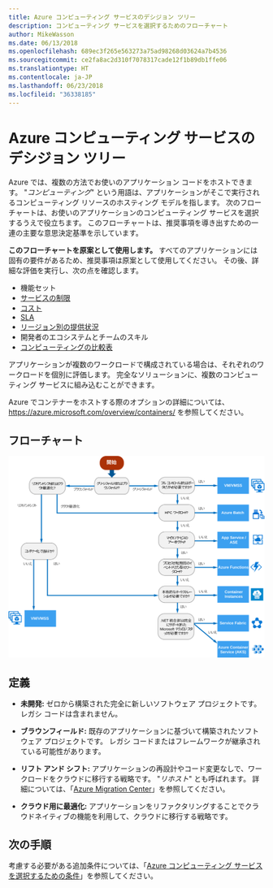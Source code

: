 ```yaml
---
title: Azure コンピューティング サービスのデシジョン ツリー
description: コンピューティング サービスを選択するためのフローチャート
author: MikeWasson
ms.date: 06/13/2018
ms.openlocfilehash: 689ec3f265e563273a75ad98268d03624a7b4536
ms.sourcegitcommit: ce2fa8ac2d310f7078317cade12f1b89db1ffe06
ms.translationtype: HT
ms.contentlocale: ja-JP
ms.lasthandoff: 06/23/2018
ms.locfileid: "36338185"
---
```

# <a name="decision-tree-for-azure-compute-services"></a>Azure コンピューティング サービスのデシジョン ツリー

Azure では、複数の方法でお使いのアプリケーション コードをホストできます。 "*コンピューティング*" という用語は、アプリケーションがそこで実行されるコンピューティング リソースのホスティング モデルを指します。 次のフローチャートは、お使いのアプリケーションのコンピューティング サービスを選択するうえで役立ちます。 このフローチャートは、推奨事項を導き出すための一連の主要な意思決定基準を示しています。 

**このフローチャートを原案として使用します。** すべてのアプリケーションには固有の要件があるため、推奨事項は原案として使用してください。 その後、詳細な評価を実行し、次の点を確認します。
 
- 機能セット
- [サービスの制限](/azure/azure-subscription-service-limits)
- [コスト](https://azure.microsoft.com/pricing/)
- [SLA](https://azure.microsoft.com/support/legal/sla/)
- [リージョン別の提供状況](https://azure.microsoft.com/global-infrastructure/services/)
- 開発者のエコシステムとチームのスキル
- [コンピューティングの比較表](./compute-comparison.md)

アプリケーションが複数のワークロードで構成されている場合は、それぞれのワークロードを個別に評価します。 完全なソリューションに、複数のコンピューティング サービスに組み込むことができます。

Azure でコンテナーをホストする際のオプションの詳細については、https://azure.microsoft.com/overview/containers/ を参照してください。

## <a name="flowchart"></a>フローチャート

![](../images/compute-decision-tree.svg)

## <a name="definitions"></a>定義

- **未開発:** ゼロから構築された完全に新しいソフトウェア プロジェクトです。 レガシ コードは含まれません。 

- **ブラウンフィールド:** 既存のアプリケーションに基づいて構築されたソフトウェア プロジェクトです。 レガシ コードまたはフレームワークが継承されている可能性があります。

- **リフト アンド シフト:** アプリケーションの再設計やコード変更なしで、ワークロードをクラウドに移行する戦略です。 "*リホスト*" とも呼ばれます。 詳細については、「[Azure Migration Center](https://azure.microsoft.com/migration/)」を参照してください。

- **クラウド用に最適化:** アプリケーションをリファクタリングすることでクラウドネイティブの機能を利用して、クラウドに移行する戦略です。

## <a name="next-steps"></a>次の手順

考慮する必要がある追加条件については、「[Azure コンピューティング サービスを選択するための条件](./compute-comparison.md)」を参照してください。
